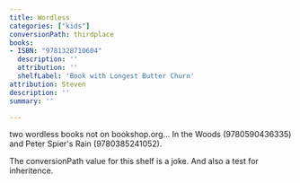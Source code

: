 ```yaml
---
title: Wordless
categories: ["kids"]
conversionPath: thirdplace
books:
- ISBN: "9781328710604"
  description: ''
  attribution: ''
  shelfLabel: 'Book with Longest Butter Churn'
attribution: Steven
description: ''
summary: ''

---
```

two wordless books not on bookshop.org... In the Woods (9780590436335) and Peter Spier's Rain (9780385241052).

The conversionPath value for this shelf is a joke. And also a test for inheritence.